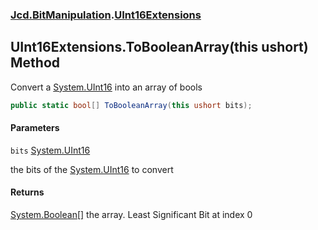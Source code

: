 ### [Jcd.BitManipulation](Jcd.BitManipulation.md 'Jcd.BitManipulation').[UInt16Extensions](Jcd.BitManipulation.UInt16Extensions.md 'Jcd.BitManipulation.UInt16Extensions')

## UInt16Extensions.ToBooleanArray(this ushort) Method

Convert a [System.UInt16](https://docs.microsoft.com/en-us/dotnet/api/System.UInt16 'System.UInt16') into an array of bools

```csharp
public static bool[] ToBooleanArray(this ushort bits);
```
#### Parameters

<a name='Jcd.BitManipulation.UInt16Extensions.ToBooleanArray(thisushort).bits'></a>

`bits` [System.UInt16](https://docs.microsoft.com/en-us/dotnet/api/System.UInt16 'System.UInt16')

the bits of the [System.UInt16](https://docs.microsoft.com/en-us/dotnet/api/System.UInt16 'System.UInt16') to convert

#### Returns
[System.Boolean](https://docs.microsoft.com/en-us/dotnet/api/System.Boolean 'System.Boolean')[[]](https://docs.microsoft.com/en-us/dotnet/api/System.Array 'System.Array')
the array. Least Significant Bit at index 0